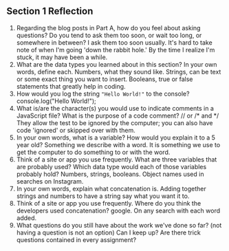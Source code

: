 ## Section 1 Reflection

1. Regarding the blog posts in Part A, how do you feel about asking questions? Do you tend to ask them too soon, or wait too long, or somewhere in between?
I ask them too soon usually. It's hard to take note of when I'm going 'down the rabbit hole.'
By the time I realize I'm stuck, it may have been a while.
2. What are the data types you learned about in this section? In your own words, define each.
Numbers, what they sound like. Strings, can be text or some exact thing you want to insert. Booleans,
true or false statements that greatly help in coding.
3. How would you log the string `"Hello World!"` to the console?
console.log("Hello World!");
4. What is/are the character(s) you would use to indicate comments in a JavaScript file? What is the purpose of a code comment?
// or /* and */  They allow the test to be ignored by the computer; you can also have code
'ignored' or skipped over with them.
5. In your own words, what is a variable? How would you explain it to a 5 year old?
Something we describe with a word. It is something we use to get the computer to do something
to or with the word.
6. Think of a site or app you use frequently. What are three variables that are probably used? Which data type would each of those variables probably hold?
Numbers, strings, booleans. Object names used in searches on Instagram.
7. In your own words, explain what concatenation is.
Adding together strings and numbers to have a string say what you want it to.
8. Think of a site or app you use frequently. Where do you think the developers used concatenation?
google. On any search with each word added.
9. What questions do you still have about the work we've done so far? (not having a question is not an option)
Can I keep up? Are there trick questions contained in every assignment?

